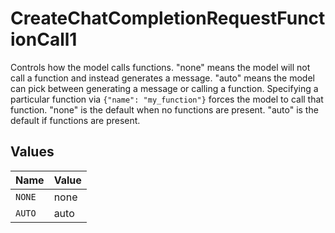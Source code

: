 # CreateChatCompletionRequestFunctionCall1

Controls how the model calls functions. "none" means the model will not call a function and instead generates a message. "auto" means the model can pick between generating a message or calling a function.  Specifying a particular function via `{"name": "my_function"}` forces the model to call that function. "none" is the default when no functions are present. "auto" is the default if functions are present.



## Values

| Name   | Value  |
| ------ | ------ |
| `NONE` | none   |
| `AUTO` | auto   |